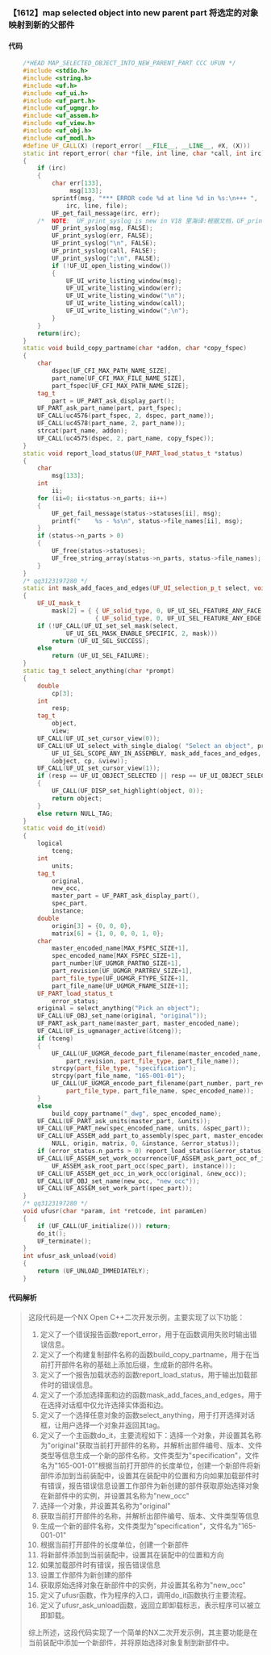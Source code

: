 ### 【1612】map selected object into new parent part 将选定的对象映射到新的父部件

#### 代码

```cpp
    /*HEAD MAP_SELECTED_OBJECT_INTO_NEW_PARENT_PART CCC UFUN */  
    #include <stdio.h>  
    #include <string.h>  
    #include <uf.h>  
    #include <uf_ui.h>  
    #include <uf_part.h>  
    #include <uf_ugmgr.h>  
    #include <uf_assem.h>  
    #include <uf_view.h>  
    #include <uf_obj.h>  
    #include <uf_modl.h>  
    #define UF_CALL(X) (report_error( __FILE__, __LINE__, #X, (X)))  
    static int report_error( char *file, int line, char *call, int irc)  
    {  
        if (irc)  
        {  
            char err[133],  
                 msg[133];  
            sprintf(msg, "*** ERROR code %d at line %d in %s:\n+++ ",  
                irc, line, file);  
            UF_get_fail_message(irc, err);  
        /*  NOTE:  UF_print_syslog is new in V18 里海译:根据文档，UF_print_syslog 是 V18 版本中新增的函数。该函数用于打印系统日志。 */  
            UF_print_syslog(msg, FALSE);  
            UF_print_syslog(err, FALSE);  
            UF_print_syslog("\n", FALSE);  
            UF_print_syslog(call, FALSE);  
            UF_print_syslog(";\n", FALSE);  
            if (!UF_UI_open_listing_window())  
            {  
                UF_UI_write_listing_window(msg);  
                UF_UI_write_listing_window(err);  
                UF_UI_write_listing_window("\n");  
                UF_UI_write_listing_window(call);  
                UF_UI_write_listing_window(";\n");  
            }  
        }  
        return(irc);  
    }  
    static void build_copy_partname(char *addon, char *copy_fspec)  
    {  
        char  
            dspec[UF_CFI_MAX_PATH_NAME_SIZE],  
            part_name[UF_CFI_MAX_FILE_NAME_SIZE],  
            part_fspec[UF_CFI_MAX_PATH_NAME_SIZE];  
        tag_t  
            part = UF_PART_ask_display_part();  
        UF_PART_ask_part_name(part, part_fspec);  
        UF_CALL(uc4576(part_fspec, 2, dspec, part_name));  
        UF_CALL(uc4578(part_name, 2, part_name));  
        strcat(part_name, addon);  
        UF_CALL(uc4575(dspec, 2, part_name, copy_fspec));  
    }  
    static void report_load_status(UF_PART_load_status_t *status)  
    {  
        char  
            msg[133];  
        int  
            ii;  
        for (ii=0; ii<status->n_parts; ii++)  
        {  
            UF_get_fail_message(status->statuses[ii], msg);  
            printf("    %s - %s\n", status->file_names[ii], msg);  
        }  
        if (status->n_parts > 0)  
        {  
            UF_free(status->statuses);  
            UF_free_string_array(status->n_parts, status->file_names);  
        }  
    }  
    /* qq3123197280 */  
    static int mask_add_faces_and_edges(UF_UI_selection_p_t select, void *type)  
    {  
        UF_UI_mask_t  
            mask[2] = { { UF_solid_type, 0, UF_UI_SEL_FEATURE_ANY_FACE },  
                        { UF_solid_type, 0, UF_UI_SEL_FEATURE_ANY_EDGE } };  
        if (!UF_CALL(UF_UI_set_sel_mask(select,  
                UF_UI_SEL_MASK_ENABLE_SPECIFIC, 2, mask)))  
            return (UF_UI_SEL_SUCCESS);  
        else  
            return (UF_UI_SEL_FAILURE);  
    }  
    static tag_t select_anything(char *prompt)  
    {  
        double  
            cp[3];  
        int  
            resp;  
        tag_t  
            object,  
            view;  
        UF_CALL(UF_UI_set_cursor_view(0));  
        UF_CALL(UF_UI_select_with_single_dialog( "Select an object", prompt,  
            UF_UI_SEL_SCOPE_ANY_IN_ASSEMBLY, mask_add_faces_and_edges, NULL, &resp,  
            &object, cp, &view));  
        UF_CALL(UF_UI_set_cursor_view(1));  
        if (resp == UF_UI_OBJECT_SELECTED || resp == UF_UI_OBJECT_SELECTED_BY_NAME)  
        {  
            UF_CALL(UF_DISP_set_highlight(object, 0));  
            return object;  
        }  
        else return NULL_TAG;  
    }  
    static void do_it(void)  
    {  
        logical  
            tceng;  
        int  
            units;  
        tag_t  
            original,  
            new_occ,  
            master_part = UF_PART_ask_display_part(),  
            spec_part,  
            instance;  
        double  
            origin[3] = {0, 0, 0},  
            matrix[6] = {1, 0, 0, 0, 1, 0};  
        char  
            master_encoded_name[MAX_FSPEC_SIZE+1],  
            spec_encoded_name[MAX_FSPEC_SIZE+1],  
            part_number[UF_UGMGR_PARTNO_SIZE+1],  
            part_revision[UF_UGMGR_PARTREV_SIZE+1],  
            part_file_type[UF_UGMGR_FTYPE_SIZE+1],  
            part_file_name[UF_UGMGR_FNAME_SIZE+1];  
        UF_PART_load_status_t  
            error_status;  
        original = select_anything("Pick an object");  
        UF_CALL(UF_OBJ_set_name(original, "original"));  
        UF_PART_ask_part_name(master_part, master_encoded_name);  
        UF_CALL(UF_is_ugmanager_active(&tceng));  
        if (tceng)  
        {  
            UF_CALL(UF_UGMGR_decode_part_filename(master_encoded_name, part_number,  
                part_revision, part_file_type, part_file_name));  
            strcpy(part_file_type, "specification");  
            strcpy(part_file_name, "165-001-01");  
            UF_CALL(UF_UGMGR_encode_part_filename(part_number, part_revision,  
                part_file_type, part_file_name, spec_encoded_name));  
        }  
        else  
            build_copy_partname("_dwg", spec_encoded_name);  
        UF_CALL(UF_PART_ask_units(master_part, &units));  
        UF_CALL(UF_PART_new(spec_encoded_name, units, &spec_part));  
        UF_CALL(UF_ASSEM_add_part_to_assembly(spec_part, master_encoded_name, NULL,  
            NULL, origin, matrix, 0, &instance, &error_status));  
        if (error_status.n_parts > 0) report_load_status(&error_status);  
        UF_CALL(UF_ASSEM_set_work_occurrence(UF_ASSEM_ask_part_occ_of_inst(  
            UF_ASSEM_ask_root_part_occ(spec_part), instance)));  
        UF_CALL(UF_ASSEM_get_occ_in_work_occ(original, &new_occ));  
        UF_CALL(UF_OBJ_set_name(new_occ, "new_occ"));  
        UF_CALL(UF_ASSEM_set_work_part(spec_part));  
    }  
    /* qq3123197280 */  
    void ufusr(char *param, int *retcode, int paramLen)  
    {  
        if (UF_CALL(UF_initialize())) return;  
        do_it();  
        UF_terminate();  
    }  
    int ufusr_ask_unload(void)  
    {  
        return (UF_UNLOAD_IMMEDIATELY);  
    }

```

#### 代码解析

> 这段代码是一个NX Open C++二次开发示例，主要实现了以下功能：
>
> 1. 定义了一个错误报告函数report_error，用于在函数调用失败时输出错误信息。
> 2. 定义了一个构建复制部件名称的函数build_copy_partname，用于在当前打开部件名称的基础上添加后缀，生成新的部件名称。
> 3. 定义了一个报告加载状态的函数report_load_status，用于输出加载部件时的错误信息。
> 4. 定义了一个添加选择面和边的函数mask_add_faces_and_edges，用于在选择对话框中仅允许选择实体面和边。
> 5. 定义了一个选择任意对象的函数select_anything，用于打开选择对话框，让用户选择一个对象并返回其tag。
> 6. 定义了一个主函数do_it，主要流程如下：选择一个对象，并设置其名称为"original"获取当前打开部件的名称，并解析出部件编号、版本、文件类型等信息生成一个新的部件名称，文件类型为"specification"，文件名为"165-001-01"根据当前打开部件的长度单位，创建一个新部件将新部件添加到当前装配中，设置其在装配中的位置和方向如果加载部件时有错误，报告错误信息设置工作部件为新创建的部件获取原始选择对象在新部件中的实例，并设置其名称为"new_occ"
> 7. 选择一个对象，并设置其名称为"original"
> 8. 获取当前打开部件的名称，并解析出部件编号、版本、文件类型等信息
> 9. 生成一个新的部件名称，文件类型为"specification"，文件名为"165-001-01"
> 10. 根据当前打开部件的长度单位，创建一个新部件
> 11. 将新部件添加到当前装配中，设置其在装配中的位置和方向
> 12. 如果加载部件时有错误，报告错误信息
> 13. 设置工作部件为新创建的部件
> 14. 获取原始选择对象在新部件中的实例，并设置其名称为"new_occ"
> 15. 定义了ufusr函数，作为程序的入口，调用do_it函数执行主要流程。
> 16. 定义了ufusr_ask_unload函数，返回立即卸载标志，表示程序可以被立即卸载。
>
> 综上所述，这段代码实现了一个简单的NX二次开发示例，其主要功能是在当前装配中添加一个新部件，并将原始选择对象复制到新部件中。
>
